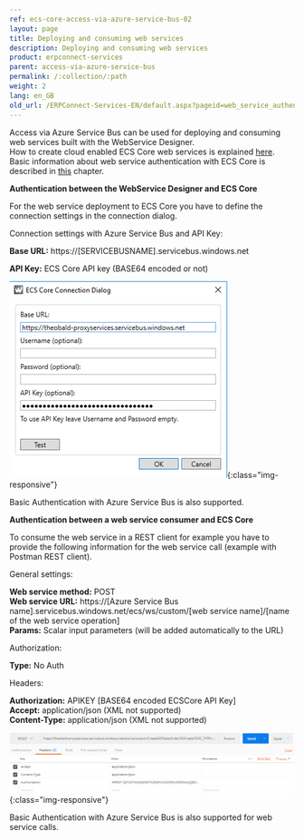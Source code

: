 ```yaml
---
ref: ecs-core-access-via-azure-service-bus-02
layout: page
title: Deploying and consuming web services
description: Deploying and consuming web services
product: erpconnect-services
parent: access-via-azure-service-bus
permalink: /:collection/:path
weight: 2
lang: en_GB
old_url: /ERPConnect-Services-EN/default.aspx?pageid=web_service_authentication1
---
```


Access via Azure Service Bus can be used for deploying and consuming web services built with the WebService Designer. <br>
How to create cloud enabled ECS Core web services is explained [here](../webservices).    <br>
Basic information about web service authentication with ECS Core is described in [this](../webservices/web-service-authentication) chapter.     

**Authentication between the WebService Designer and ECS Core** 

For the web service deployment to ECS Core you have to define the connection settings in the connection dialog. 

Connection settings with Azure Service Bus and API Key:


**Base URL:** 	https://[SERVICEBUSNAME].servicebus.windows.net  

**API Key:** 	ECS Core API key (BASE64 encoded or not)  

![ecscore-webservices27](/img/content/ecscore-webservices27.png){:class="img-responsive"}

Basic Authentication with Azure Service Bus is also supported. 



**Authentication between a web service consumer and ECS Core**
              
To consume the web service in a REST client for example you have to provide the following information for the web service call (example with Postman REST client).

General settings:

**Web service method:** 	POST<br>
**Web service URL:** 		https://[Azure Service Bus name].servicebus.windows.net/ecs/ws/custom/[web service name]/[name of the  web service operation]<br>
**Params:** 				Scalar input parameters (will be added automatically to the URL)

Authorization: 		   

**Type:** 				   No Auth

Headers:

**Authorization:**   		APIKEY [BASE64 encoded ECSCore API Key]<br>
**Accept:**                		application/json (XML not supported)<br>
**Content-Type:**      		application/json  (XML not supported)

![ecscore-webservices28](/img/content/ecscore-webservices28.png){:class="img-responsive"}

Basic Authentication with Azure Service Bus is also supported for web service calls. 

